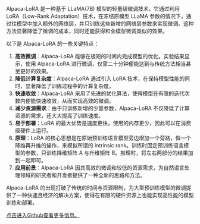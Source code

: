 Alpaca-LoRA 是一种基于 LLaMA(7B) 模型的轻量级微调技术，它通过利用 LoRA（Low-Rank Adaptation）技术，在冻结原模型 LLaMA 参数的情况下，通过往模型中加入额外的网络层，并只训练这些新增的网络层参数来实现微调。这种方法显著降低了微调的成本，同时还能获得和全模型微调类似的效果。

以下是 Alpaca-LoRA 的一些关键特点：

1. **高效微调**：Alpaca-LoRA 能够在极短的时间内完成模型的优化。实验结果显示，使用 Alpaca-LoRA 进行微调，仅需二十分钟便能达到与传统方法相当甚至更好的效果。
2. **降低计算复杂度**：Alpaca-LoRA 通过引入 LoRA 技术，在保持模型性能的同时，显著降低了训练过程中的计算复杂度。
3. **快速收敛**：Alpaca-LoRA 采用了先进的优化算法，使得模型在有限的迭代次数内便能快速收敛，从而实现高效的微调。
4. **减少资源需求**：由于只训练新增的少量参数，Alpaca-LoRA 不仅降低了计算资源的需求，还大大提高了训练速度。
5. **易于部署**：LoRA 的最大优势是速度更快，使用的内存更少，因此可以在消费级硬件上运行。
6. **原理**：LoRA 的核心思想是在原始预训练语言模型旁边增加一个旁路，做一个降维再升维的操作，来模拟所谓的 intrinsic rank。训练时固定预训练语言模型的参数，只训练降维矩阵 A 与升维矩阵 B。推理时，将左右两部分的结果加到一起即可。
7. **应用前景**：Alpaca-LoRA 因其高效的微调和较低的资源需求，为自然语言处理领域的研究者和开发者提供了一种全新的思路和方法。

Alpaca-LoRA 的出现打破了传统的时间与资源限制，为大型预训练模型的微调提供了一种快速且经济的解决方案，使得在有限的硬件资源上也能实现高性能的模型训练和部署。

[点击进入Github查看更多信息。](https://github.com/tloen/alpaca-lora)